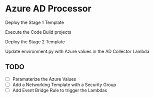 # Azure AD Processor

Deploy the Stage 1 Template

Execute the Code Build projects

Deploy the Stage 2 Template

Update environment.py with Azure values in the AD Collector Lambda

## TODO

- [ ] Paramaterize the Azure Values
- [ ] Add a Networking Template with a Security Group
- [ ] Add Event Bridge Rule to trigger the Lambdas